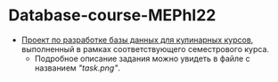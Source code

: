 # Database-course-MEPhI22
- [Проект по разработке базы данных для кулинарных курсов](https://github.com/otvernites/Database-course-MEPhI22/tree/main/Main%20task), выполненный в рамках соответствующего семестрового курса. </br>
  + Подробное описание задания можно увидеть в файле с названием *"task.png"*.
